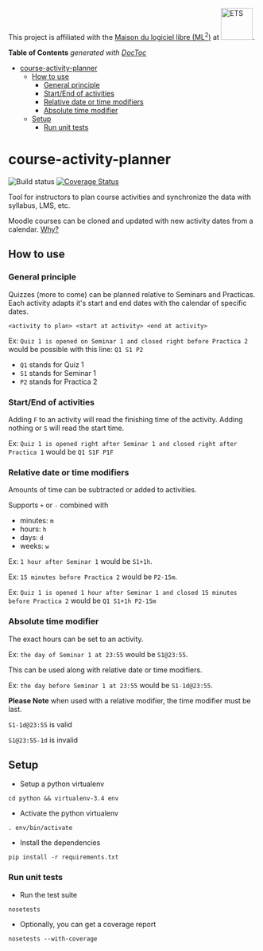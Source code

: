 This project is affiliated with the [Maison du logiciel libre (ML<sup>2</sup>)](https://maisonlogiciellibre.org/) at <img src="http://www.etsmtl.ca/ETS/media/Prive/logo/ETS-rouge-ecran-fond_transparent.png" alt="ETS" width="64">.

<!-- START doctoc generated TOC please keep comment here to allow auto update -->
<!-- DON'T EDIT THIS SECTION, INSTEAD RE-RUN doctoc TO UPDATE -->
**Table of Contents**  *generated with [DocToc](https://github.com/thlorenz/doctoc)*

- [course-activity-planner](#course-activity-planner)
  - [How to use](#how-to-use)
    - [General principle](#general-principle)
    - [Start/End of activities](#startend-of-activities)
    - [Relative date or time modifiers](#relative-date-or-time-modifiers)
    - [Absolute time modifier](#absolute-time-modifier)
  - [Setup](#setup)
    - [Run unit tests](#run-unit-tests)

<!-- END doctoc generated TOC please keep comment here to allow auto update -->

# course-activity-planner
![Build status](https://travis-ci.org/jdupl/course-activity-planner.svg?branch=master)
[![Coverage Status](https://coveralls.io/repos/jdupl/course-activity-planner/badge.svg?branch=master&service=github)](https://coveralls.io/github/jdupl/course-activity-planner?branch=master)


Tool for instructors to plan course activities and synchronize the data with syllabus, LMS, etc.

Moodle courses can be cloned and updated with new activity dates from a calendar. [Why?](https://github.com/fuhrmanator/course-activity-planner/blob/master/ooad/overview.md)


## How to use

### General principle

Quizzes (more to come) can be planned relative to Seminars and Practicas. Each activity adapts it's start and end dates with the calendar of specific dates.

`<activity to plan> <start at activity> <end at activity>`

Ex: `Quiz 1 is opened on Seminar 1 and closed right before Practica 2` would be possible with this line: `Q1 S1 P2`

* `Q1` stands for Quiz 1
* `S1` stands for Seminar 1
* `P2` stands for Practica 2

### Start/End of activities

Adding `F` to an activity will read the finishing time of the activity. Adding nothing or `S` will read the start time.

Ex: `Quiz 1 is opened right after Seminar 1 and closed right after Practica 1` would be `Q1 S1F P1F`


### Relative date or time modifiers

Amounts of time can be subtracted or added to activities.

Supports `+` or `-` combined with

* minutes: `m`
* hours: `h`
* days: `d`
* weeks: `w`

Ex: `1 hour after Seminar 1` would be `S1+1h`.

Ex: `15 minutes before Practica 2` would be `P2-15m`.

Ex: `Quiz 1 is opened 1 hour after Seminar 1 and closed 15 minutes before Practica 2` would be `Q1 S1+1h P2-15m`


### Absolute time modifier

The exact hours can be set to an activity.

Ex: `the day of Seminar 1 at 23:55` would be `S1@23:55`.

This can be used along with relative date or time modifiers.

Ex: `the day before Seminar 1 at 23:55` would be `S1-1d@23:55`.

**Please Note** when used with a relative modifier, the time modifier must be last.

`S1-1d@23:55` is valid

`S1@23:55-1d` is invalid

## Setup
* Setup a python virtualenv
```
cd python && virtualenv-3.4 env
```
* Activate the python virtualenv
```
. env/bin/activate
```
* Install the dependencies
```
pip install -r requirements.txt
```

### Run unit tests
* Run the test suite
```
nosetests
```
* Optionally, you can get a coverage report
```
nosetests --with-coverage
```
